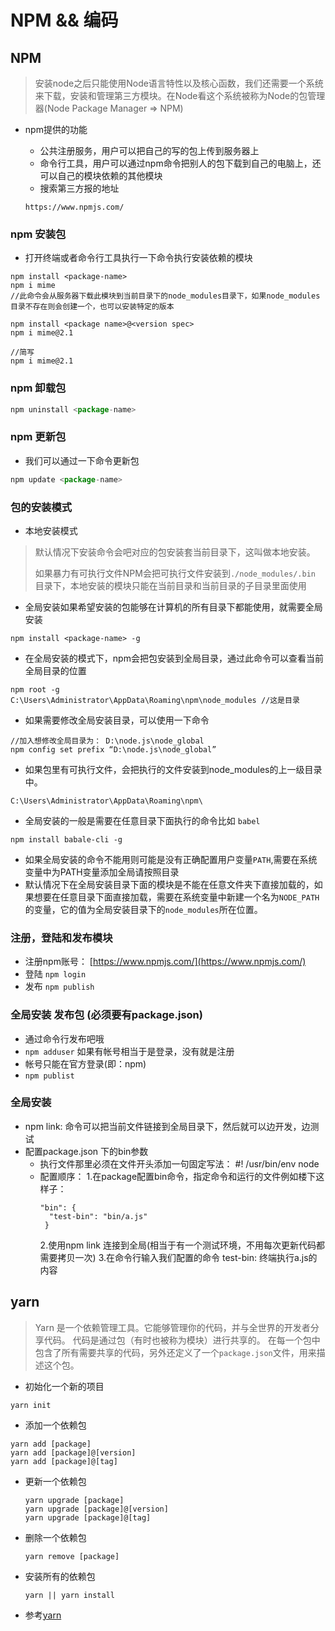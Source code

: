 # NPM && 编码

## NPM

> 安装node之后只能使用Node语言特性以及核心函数，我们还需要一个系统来下载，安装和管理第三方模块。在Node看这个系统被称为Node的包管理器(Node Package Manager => NPM)

- npm提供的功能

  - 公共注册服务，用户可以把自己的写的包上传到服务器上
  - 命令行工具，用户可以通过npm命令把别人的包下载到自己的电脑上，还可以自己的模块依赖的其他模块
  - 搜索第三方报的地址

  ```
  https://www.npmjs.com/
  ```

### npm 安装包

  - 打开终端或者命令行工具执行一下命令执行安装依赖的模块

  ```
  npm install <package-name>
  npm i mime
  //此命令会从服务器下载此模块到当前目录下的node_modules目录下，如果node_modules目录不存在则会创建一个，也可以安装特定的版本
  
  npm install <package name>@<version spec>
  npm i mime@2.1
  
  //简写 
  npm i mime@2.1
  ```

  

### npm 卸载包

```javascript
npm uninstall <package-name>
```
### npm 更新包

- 我们可以通过一下命令更新包

```javascript
npm update <package-name>
```
### 包的安装模式

- 本地安装模式

> 默认情况下安装命令会吧对应的包安装套当前目录下，这叫做本地安装。
>
> 如果暴力有可执行文件NPM会把可执行文件安装到`./node_modules/.bin` 目录下，本地安装的模块只能在当前目录和当前目录的子目录里面使用

- 全局安装如果希望安装的包能够在计算机的所有目录下都能使用，就需要全局安装

```
npm install <package-name> -g
```

- 在全局安装的模式下，npm会把包安装到全局目录，通过此命令可以查看当前全局目录的位置

```
npm root -g
C:\Users\Administrator\AppData\Roaming\npm\node_modules //这是目录
```

- 如果需要修改全局安装目录，可以使用一下命令

```
//加入想修改全局目录为： D:\node.js\node_global
npm config set prefix “D:\node.js\node_global”
```

- 如果包里有可执行文件，会把执行的文件安装到node_modules的上一级目录中。

```
C:\Users\Administrator\AppData\Roaming\npm\
```

- 全局安装的一般是需要在任意目录下面执行的命令比如 `babel`

```
npm install babale-cli -g
```

- 如果全局安装的命令不能用则可能是没有正确配置用户变量`PATH`,需要在系统变量中为PATH变量添加全局请按照目录
- 默认情况下在全局安装目录下面的模块是不能在任意文件夹下直接加载的，如果想要在任意目录下面直接加载，需要在系统变量中新建一个名为`NODE_PATH`的变量，它的值为全局安装目录下的`node_modules`所在位置。 

### 注册，登陆和发布模块

- 注册npm账号： [https://www.npmjs.com/](https://www.npmjs.com/)
- 登陆 `npm login`
- 发布 `npm publish`

### 全局安装 发布包 (必须要有package.json)
- 通过命令行发布吧哦
- `npm adduser` 如果有帐号相当于是登录，没有就是注册
- 帐号只能在官方登录(即：npm)
- `npm publist` 

### 全局安装
- npm link: 命令可以把当前文件链接到全局目录下，然后就可以边开发，边测试
- 配置package.json 下的bin参数
  + 执行文件那里必须在文件开头添加一句固定写法： #! /usr/bin/env node
  + 配置顺序：
    1.在package配置bin命令，指定命令和运行的文件例如楼下这样子：
    ```
    "bin": {
      "test-bin": "bin/a.js"
     }
    ```
    2.使用npm link 连接到全局(相当于有一个测试环境，不用每次更新代码都需要拷贝一次)
    3.在命令行输入我们配置的命令 test-bin: 终端执行a.js的内容

## yarn

> Yarn 是一个依赖管理工具。它能够管理你的代码，并与全世界的开发者分享代码。 代码是通过包（有时也被称为模块）进行共享的。 在每一个包中包含了所有需要共享的代码，另外还定义了一个`package.json`文件，用来描述这个包。 

- 初始化一个新的项目

```
yarn init
```

- 添加一个依赖包

```
yarn add [package]
yarn add [package]@[version]
yarn add [package]@[tag]
```



- 更新一个依赖包

  ```
  yarn upgrade [package]
  yarn upgrade [package]@[version]
  yarn upgrade [package]@[tag]
  ```

  

- 删除一个依赖包

  ```
  yarn remove [package]
  ```

  

- 安装所有的依赖包

  ```
  yarn || yarn install
  ```

- 参考[yarn](https://yarn.bootcss.com/)



























